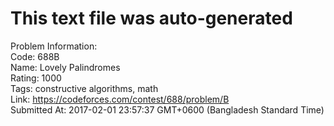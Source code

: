 # This text file was auto-generated  
  
Problem Information:  
Code: 688B  
Name: Lovely Palindromes  
Rating: 1000  
Tags: constructive algorithms, math  
Link: https://codeforces.com/contest/688/problem/B  
Submitted At: 2017-02-01 23:57:37 GMT+0600 (Bangladesh Standard Time)  
